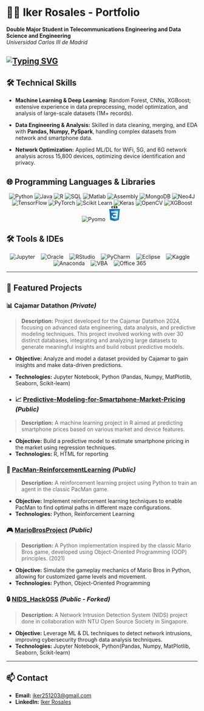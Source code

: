 # 👨‍💻 Iker Rosales - Portfolio

**Double Major Student in Telecommunications Engineering and Data Science and Engineering**  
*Universidad Carlos III de Madrid*

<a href="https://git.io/typing-svg"><img src="https://readme-typing-svg.herokuapp.com font=Courier&weight=800&size=30&pause=1000&color=F1F700&center=true&width=435&lines=Hi%2C+I'm+Iker+Rosales;Data+Science+and+Engineering+Student;Telecommunication+Engineering+Student;Universidad+Carlos+III+de+Madrid;Nanyang+Technological+University+(Singapore)" alt="Typing SVG" /></a>
---


## 🛠️ Technical Skills

- **Machine Learning & Deep Learning:** Random Forest, CNNs, XGBoost; extensive experience in data preprocessing, model optimization, and analysis of large-scale datasets (1M+ records).
  
- **Data Engineering & Analysis:** Skilled in data cleaning, merging, and EDA with **Pandas, Numpy, PySpark**, handling complex datasets from network and smartphone data.

- **Network Optimization:** Applied ML/DL for WiFi, 5G, and 6G network analysis across 15,800 devices, optimizing device identification and privacy.


## 🌐 Programming Languages & Libraries

<p align="center">
  <img src="https://img.shields.io/badge/-Python-3776AB?style=for-the-badge&logo=python&logoColor=white" alt="Python">
  <img src="https://img.shields.io/badge/-Java-007396?style=for-the-badge&logo=java&logoColor=white" alt="Java">
  <img src="https://img.shields.io/badge/-R-276DC3?style=for-the-badge&logo=r&logoColor=white" alt="R">
  <img src="https://img.shields.io/badge/-SQL-CC2927?style=for-the-badge&logo=microsoft-sql-server&logoColor=white" alt="SQL">
  <img src="https://img.shields.io/badge/-Matlab-0076A8?style=for-the-badge&logo=mathworks&logoColor=white" alt="Matlab">
  <img src="https://img.shields.io/badge/-Assembly-2C4CB5?style=for-the-badge&logo=assembler&logoColor=white" alt="Assembly">
  <img src="https://img.shields.io/badge/-MongoDB-47A248?style=for-the-badge&logo=mongodb&logoColor=white" alt="MongoDB">
  <img src="https://img.shields.io/badge/-Neo4J-008CC1?style=for-the-badge&logo=neo4j&logoColor=white" alt="Neo4J">
  <img src="https://img.shields.io/badge/-TensorFlow-FF6F61?style=for-the-badge&logo=tensorflow&logoColor=white" alt="TensorFlow">
  <img src="https://img.shields.io/badge/-PyTorch-EE4C2C?style=for-the-badge&logo=pytorch&logoColor=white" alt="PyTorch">
  <img src="https://img.shields.io/badge/-Scikit%20Learn-F7931E?style=for-the-badge&logo=scikit-learn&logoColor=white" alt="Scikit Learn">
  <img src="https://img.shields.io/badge/-Keras-D00000?style=for-the-badge&logo=keras&logoColor=white" alt="Keras">
  <img src="https://img.shields.io/badge/-OpenCV-5C3EE8?style=for-the-badge&logo=opencv&logoColor=white" alt="OpenCV">
  <img src="https://img.shields.io/badge/-XGBoost-1C75BC?style=for-the-badge&logo=xgboost&logoColor=white" alt="XGBoost">
  <img src="https://img.shields.io/badge/-Pyomo-87A4A5?style=for-the-badge&logo=python&logoColor=white" alt="Pyomo">
  <a href="https://www.w3schools.com/css/" target="_blank" rel="noreferrer"> <img src="https://raw.githubusercontent.com/devicons/devicon/master/icons/css3/css3-original-wordmark.svg" alt="css3" width="40" height="40"/> </a>
  
</p>

## 🛠️ Tools & IDEs
<p align="center">
  <img src="https://img.shields.io/badge/-Jupyter-F37626?style=for-the-badge&logo=jupyter&logoColor=white" alt="Jupyter"/> &nbsp;&nbsp;
  <img src="https://img.shields.io/badge/-Oracle-F80000?style=for-the-badge&logo=oracle&logoColor=white" alt="Oracle"/> &nbsp;&nbsp;
  <img src="https://img.shields.io/badge/-RStudio-75AADB?style=for-the-badge&logo=rstudio&logoColor=white" alt="RStudio"/> &nbsp;&nbsp;
  <img src="https://img.shields.io/badge/-PyCharm-000000?style=for-the-badge&logo=pycharm&logoColor=white" alt="PyCharm"/> &nbsp;&nbsp;
  <img src="https://img.shields.io/badge/-Eclipse-2C2255?style=for-the-badge&logo=eclipse&logoColor=white" alt="Eclipse"/> &nbsp;&nbsp;
  <img src="https://img.shields.io/badge/-Kaggle-20BEFF?style=for-the-badge&logo=kaggle&logoColor=white" alt="Kaggle"/> &nbsp;&nbsp;
  <img src="https://img.shields.io/badge/-Anaconda-44A833?style=for-the-badge&logo=anaconda&logoColor=white" alt="Anaconda"/> &nbsp;&nbsp;
  <img src="https://img.shields.io/badge/-VBA-217346?style=for-the-badge&logo=microsoft-excel&logoColor=white" alt="VBA"/> &nbsp;&nbsp;
  <img src="https://img.shields.io/badge/-Office%20365-D83B01?style=for-the-badge&logo=microsoft-office&logoColor=white" alt="Office 365"/> &nbsp;&nbsp;
</p>

---


## 📂 Featured Projects

### 📊 Cajamar Datathon *(Private)*
> **Description:** Project developed for the Cajamar Datathon 2024, focusing on advanced data engineering, data analysis, and predictive modeling techniques. This project involved working with over 30 distinct databases, integrating and analyzing large datasets to generate meaningful insights and build robust predictive models.

- **Objective:** Analyze and model a dataset provided by Cajamar to gain insights and make data-driven predictions.
- **Technologies:** Jupyter Notebook, Python (Pandas, Numpy, MatPlotlib, Seaborn, Scikit-learn)

- ### 📈 [Predictive-Modeling-for-Smartphone-Market-Pricing](https://github.com/ikerosales/Predictive-Modeling-for-Smartphone-Market-Pricing) *(Public)*
> **Description:** A machine learning project in R aimed at predicting smartphone prices based on various market and device features.

- **Objective:** Build a predictive model to estimate smartphone pricing in the market using regression techniques.
- **Technologies:** R, HTML for reporting
  
### 👾 [PacMan-ReinforcementLearning](https://github.com/ikerosales/PacMan-ReinforcementLearning) *(Public)*
> **Description:** A reinforcement learning project using Python to train an agent in the classic PacMan game.

- **Objective:** Implement reinforcement learning techniques to enable PacMan to find optimal paths in different maze configurations.
- **Technologies:** Python, Reinforcement Learning 

### 🎮 [MarioBrosProject](https://github.com/ikerosales/MarioBrosProject) *(Public)*
> **Description:** A Python implementation inspired by the classic Mario Bros game, developed using Object-Oriented Programming (OOP) principles. (2021)

- **Objective:** Simulate the gameplay mechanics of Mario Bros in Python, allowing for customized game levels and movement.
- **Technologies:** Python, Object-Oriented Programming

### 🔒 [NIDS_HackOSS](https://github.com/ikerosales/NIDS_HackOSS) *(Public - Forked)*
> **Description:** A Network Intrusion Detection System (NIDS) project done in collaboration with NTU Open Source Society in Singapore.

- **Objective:** Leverage ML & DL techniques to detect network intrusions, improving cybersecurity through data analysis techniques.
- **Technologies:** Jupyter Notebook, Python(Pandas, Numpy, MatPlotlib, Seaborn, Scikit-learn)

---

## 📫 Contact

- **Email:** [iker251203@gmail.com](mailto:iker251203@gmail.com)
- **LinkedIn:** [Iker Rosales](https://www.linkedin.com/in/iker-rosales-saiz-49218531b/)
